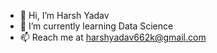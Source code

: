 - 👋 Hi, I’m Harsh Yadav
- 🌱 I’m currently learning Data Science
- 📫 Reach me at harshyadav662k@gmail.com

<!---
harsh662k/harsh662k is a ✨ special ✨ repository because its `README.md` (this file) appears on your GitHub profile.
You can click the Preview link to take a look at your changes.
--->
